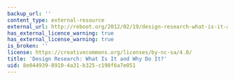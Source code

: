 ```yaml
---
backup_url: ''
content_type: external-resource
external_url: http://reboot.org/2012/02/19/design-research-what-is-it-and-why-do-it/
has_external_licence_warning: true
has_external_license_warning: true
is_broken: ''
license: https://creativecommons.org/licenses/by-nc-sa/4.0/
title: 'Design Research: What Is It and Why Do It?'
uid: 8e044939-8910-4a31-b325-c198f6a7e051
---
```

